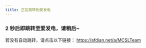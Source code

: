 ```yaml
---
title: 正在跳转到爱发电
---  
```


<!-- markdownlint-disable MD033 -->
<head><meta http-equiv="refresh" content="2; url=https://afdian.net/a/MCSLTeam"></head>  

### 2 秒后即跳转至爱发电，请稍后~  

若没有自动跳转，请点击以下链接：
<https://afdian.net/a/MCSLTeam>

